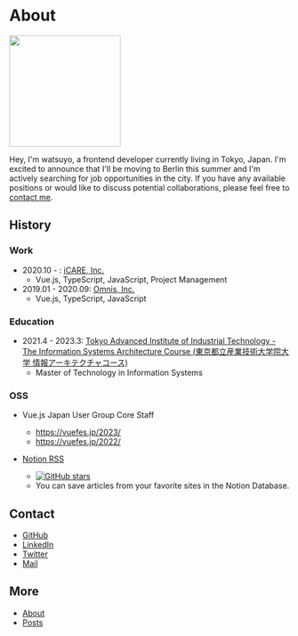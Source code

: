# About

<img src="https://doc-00-ak-docs.googleusercontent.com/docs/securesc/ebm55r0245b24dva91dg2ubrgrdb46am/n4fn620qogr73l5l8dd3mc3q82c3v3fl/1683991800000/03080579213713486650/02473184899213348102/1KYZnUvh9fqdM5KF-bRvCr5cUCGFmRv3N?ax=ADWCPKBrHwEHZK4HIrO6WsqgE5Yq6a8PYQGqjqMDQyUZ3Wt--HghyvJtZVN8u-2zFs38MTIwgoWbuRytj2bOqrhmEI1XmjoLpCFP-Mm-TgD3O0USUVqOCqqVE425ftn6DuBy0RZ21JLzQ9-PeIQ9I0J44-FdeZsdAB6nRqRuh7hquoso1bt_SRHVrEBEmv0Hb9ff-ut6zg1kA2KdI9BKE9nK5YX_4TLPz2HyB7Dsm3Bt9R67uS3SeDr93d1WO8t5hrc0R88Pdi_yem0ej-r7ePaNHvFaHU_99Rn2KqF3zeV13MTKGRDFIKm3GRsV2aFQlbNe4EKlxWQPPvQawCoc7bz7XVdf8KNcV4yTFXeGPya7x7br1Lstf-Y-FKmN5eG54KF41gV5d5fY-2qjL9Hg4ulXtipcCAXVHUdcbqof1-VidsNS01ox0XyjXnEeBdMaDpHgXq2gdWKYp2Kn6bh7OnVcN0lLWBpyL8UMFkFWy3FgVVjwWxPcZbJsRaF8iqYomIUAHDsSNTwni3gHeh6P2Lni14QAIuq_4cGzVJS3blpHFvGPMU0czIhiLB8cL-tev9cDlvx5B-VUxWmqVXkgtrVeJOCSzTo8NkVyk-r7ohBwFFL-0lMHpzrBiQPiRcbMgA5DgaJbfImxiWjj08YpGGkz7SmrYkZTFRWeVHgH1PBYJG4iLJC67uMLIgUySQlDuNjL8BqvuKSMak-Qae_r441nNTFwuXJm3-UHRf6qmJ3V1gWoDgOPCpWUpGohbbav3ZCI_X9sjNWCKDiMz9EMDqYBTOH6FkgDraAF99fRYEqVcYVB_GlZ6KPnA_-nny2KyIwfZBzPGEg3HK7IBlj4HwfIPzSZj2TRWzu3Um984wCVA1m2ylW0Wl73YNp7QUmjKo5WLSy1CdfE6wUyjNtXbt4r1Wa2eOWJO7BodVF8_LOTCSUeWIRdRQ9V1FXsTBMK9Xk1PD8LgqES&uuid=021b5ccf-bf56-4867-900f-38ae2627eee8&authuser=0&nonce=n3541l8ogdvfu&user=02473184899213348102&hash=emv3r98b6lji51nr7dc1bu86alfvjpte" width="200" height="200">

Hey, I'm watsuyo, a frontend developer currently living in Tokyo, Japan. I'm excited to announce that I'll be moving to Berlin this summer and I'm actively searching for job opportunities in the city. If you have any available positions or would like to discuss potential collaborations, please feel free to [contact me](/contact).

## History

### Work
- 2020.10 - : [iCARE, Inc.](https://www.icare.jpn.com/)
  - Vue.js, TypeScript, JavaScript, Project Management
- 2019.01 - 2020.09: [Omnis, Inc.](https://www.omnisinc.co/)
  - Vue.js, TypeScript, JavaScript

### Education

- 2021.4 - 2023.3: [Tokyo Advanced Institute of Industrial Technology - The Information Systems Architecture Course (東京都立産業技術大学院大学 情報アーキテクチャコース)](https://aiit.ac.jp/english/)
  - Master of Technology in Information Systems

### OSS

- Vue.js Japan User Group Core Staff
  - https://vuefes.jp/2023/
  - https://vuefes.jp/2022/

- [Notion RSS](https://github.com/watsuyo/notion-rss-reader)
  - [![GitHub stars](https://img.shields.io/github/stars/watsuyo/notion-rss-reader.svg?style=social&label=Stars&style=plastic)](https://github.com/watsuyo/notion-rss-reader/stargazers)
  - You can save articles from your favorite sites in the Notion Database.

## Contact

- [GitHub](https://github.com/watsuyo)
- [LinkedIn](https://www.linkedin.com/in/tsuyoshi-hirosawa/)
- [Twitter](https://twitter.com/watsuyo_2)
- [Mail](mailto:watsuyo.dev@gmail.com)

## More

- [About](/about)
- [Posts](https://posts.watsuyo.dev/)
